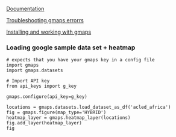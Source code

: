 [Documentation](https://jupyter-gmaps.readthedocs.io/en/latest/tutorial.html#heatmaps)

[Troubleshooting gmaps errorrs](https://developers.google.com/maps/documentation/javascript/error-messages#retired-version)

[Installing and working with gmaps](https://jupyter-gmaps.readthedocs.io/en/latest/)

### Loading google sample data set + heatmap
~~~
# expects that you have your gmaps key in a config file
import gmaps
import gmaps.datasets

# Import API key
from api_keys import g_key

gmaps.configure(api_key=g_key)

locations = gmaps.datasets.load_dataset_as_df('acled_africa')
fig = gmaps.figure(map_type='HYBRID')
heatmap_layer = gmaps.heatmap_layer(locations)
fig.add_layer(heatmap_layer)
fig

~~~
